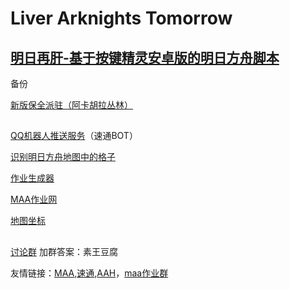 # Liver Arknights Tomorrow
## [明日再肝-基于按键精灵安卓版的明日方舟脚本](https://github.com/Lancarus/Liver-Arknights-Tomorrow)

备份


[新版保全派驻（阿卡胡拉丛林）](https://www.bilibili.com/video/BV1QG411P75n)
##

[QQ机器人推送服务](https://github.com/tkkcc/qqimagedeliver)（速通BOT）

[识别明日方舟地图中的格子](https://github.com/yuanyan3060/Arknights-Tile-Pos)

[作业生成器](https://github.com/MaaAssistantArknights/MaaCopilotDesigner)

[MAA作业网](https://prt.plus)

[地图坐标](https://map.ark-nights.com)


##
[讨论群](https://jq.qq.com/?_wv=1027&k=nqIXrYCR) 加群答案：素王豆腐

友情链接：[MAA](https://github.com/MistEO/MeoAssistantArknightsc),[速通](https://github.com/tkkcc/arknights),[AAH](https://github.com/ninthDevilHAUNSTER/ArknightsAutoHelper)，[maa作业群](https://jq.qq.com/?_wv=1027&k=3txx0L8p)

